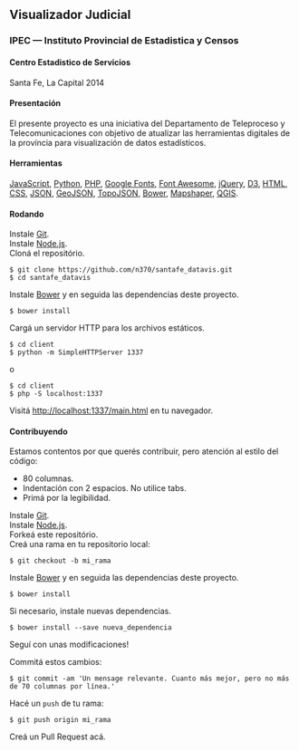 Visualizador Judicial
---------------------

### IPEC — Instituto Provincial de Estadistica y Censos
#### Centro Estadistico de Servicios 
Santa Fe, La Capital 2014

#### Presentación
El presente proyecto es una iniciativa del Departamento de Teleproceso y Telecomunicaciones con objetivo de atualizar las herramientas digitales de la província para visualización de datos estadísticos.

#### Herramientas
[JavaScript](https://developer.mozilla.org/en-US/docs/Web/JavaScript), [Python](https://www.python.org/), [PHP](http://php.net/), [Google Fonts](http://www.google.com/fonts), [Font Awesome](http://fortawesome.github.io/Font-Awesome/), [jQuery](http://jquery.com/), [D3](http://d3js.org/), [HTML](http://www.w3.org/html/wg/drafts/html/master/), [CSS](http://www.w3.org/TR/css-2010/), [JSON](http://json.org/), [GeoJSON](http://geojson.org/), [TopoJSON](http://github.com/mbostock/topojson), [Bower](http://bower.io/), [Mapshaper](https://github.com/mbloch/mapshaper), [QGIS](http://www.qgis.org/). 

#### Rodando
Instale [Git](http://git-scm.com/).  
Instale [Node.js](http://nodejs.org/).  
Cloná el repositório.

	$ git clone https://github.com/n370/santafe_datavis.git
	$ cd santafe_datavis

Instale [Bower](http://bower.io/) y en seguida las dependencias deste proyecto.

	$ bower install

Cargá un servidor HTTP para los archivos estáticos.

	$ cd client
    $ python -m SimpleHTTPServer 1337

o
        
    $ cd client
	$ php -S localhost:1337

Visitá [http://localhost:1337/main.html](http://localhost:1337/main.html) en tu navegador.

#### Contribuyendo
Estamos contentos por que querés contribuir, pero atención al estilo del código:

- 80 columnas.
- Indentación con 2 espacios. No utilice tabs.
- Primá por la legibilidad.

Instale [Git](http://git-scm.com/).  
Instale [Node.js](http://nodejs.org/).  
Forkeá este repositório.  
Creá una rama en tu repositorio local:

	$ git checkout -b mi_rama

Instale [Bower](http://bower.io/) y en seguida las dependencias deste proyecto.

	$ bower install

Si necesario, instale nuevas dependencias.

	$ bower install --save nueva_dependencia

Seguí con unas modificaciones!

Commitá estos cambios:

	$ git commit -am 'Un mensage relevante. Cuanto más mejor, pero no más de 70 columnas por línea.'

Hacé un `push` de tu rama:

	$ git push origin mi_rama

Creá un Pull Request acá.